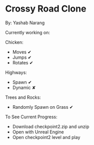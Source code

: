 # Crossy Road Clone
By: Yashab Narang

Currently working on:

Chicken:
* Moves ✔
* Jumps ✔
* Rotates ✔

Highways:
* Spawn ✔
* Dynamic ✘

Trees and Rocks:
* Randomly Spawn on Grass ✔

To See Current Progress: 
* Download checkpoint2.zip and unzip
* Open with Unreal Engine
* Open checkpoint2 level and play
